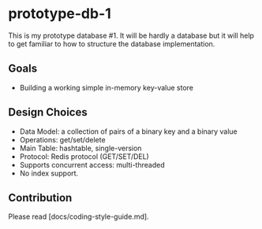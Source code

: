 # prototype-db-1

This is my prototype database #1.
It will be hardly a database but it will help to get familiar to how to structure the database implementation.

## Goals

- Building a working simple in-memory key-value store

## Design Choices

- Data Model: a collection of pairs of a binary key and a binary value
- Operations: get/set/delete
- Main Table: hashtable, single-version
- Protocol: Redis protocol (GET/SET/DEL)
- Supports concurrent access: multi-threaded
- No index support.

## Contribution

Please read [docs/coding-style-guide.md].
